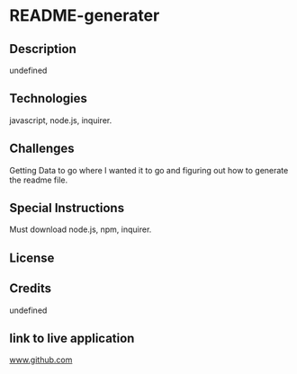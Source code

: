 # README-generater
  ## Description
  undefined
  
  ## Technologies
  javascript, node.js, inquirer.

  ## Challenges
  Getting Data to go where I wanted it to go and figuring out how to generate the readme file.
  
  ## Special Instructions
  Must download node.js, npm, inquirer.
  
  
  
  ## License
  

  ## Credits
  undefined

  ## link to live application
  www.github.com

